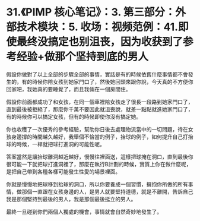 # 31.《PIMP 核心笔记》：3. 第三部分：外部技术模块：5. 收场：视频范例：41.即使最终没搞定也别沮丧，因为收获到了参考经验+做那个坚持到底的男人

假設你做對了以上全部的步驟全部的事情，實話是有的時候依舊什麼事情都不會發生的，有的時候你陪女孩到她家門口了，然後她回頭來跟你說，今天真的不方便你回家吧，我她真的要睡覺了，而且我倆在一個房間住。

假設你前面都成功了和女孩，在同一個車裡陪女孩走了很長一段路到她家門口了，直到最後被拒絕了，那麼你千萬不要因此就沮喪說，就差一點點就進她家門口了，有的時候你可以搞定女孩，但有的時候即使你沒有搞定她。

你也收穫了一次優秀的參考經驗，幫助你日後去處理物流當中的一切問題，待在女孩身邊撐的時間越久越好，我舉個不恰當的例子，抬球的例子，如何提升自己打抬球的時候，一桿就把球打進洞的可能性呢。

答案當然是讓抬球離洞越近越好，慢慢往裡面送，這樣把球掩在洞口，直到最後你很可能一下就把球打進洞裡了，那麼在執行B計劃的時候，實質上你在做什麼呢，是把自己帶到各種各樣可能發生性愛的場景裡面。

你就是慢慢地把球移到抬球的洞口，所以你要養成一個習慣，擁抱你所做的所有事情，做那個一直跟在女孩身邊的人，是男人就要堅持道德，就是不離開，告訴自己我是那個堅持到最後的男人，我是那個最後挺立的男人。

最終一旦碰到你們兩個人獨處的機會，事情就會自然奇妙地發生了。